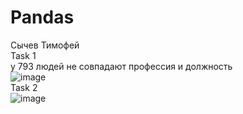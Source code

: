 # Pandas
Сычев Тимофей    
Task 1      
у 793 людей не совпадают профессия и должность           
![image](https://user-images.githubusercontent.com/72296553/145721469-5e05ee04-54ef-48b0-9c02-ce32b566c490.png)        
Task 2                   
![image](https://user-images.githubusercontent.com/72296553/145722208-19230912-5595-4e90-816e-da8e4fcdf32f.png)
